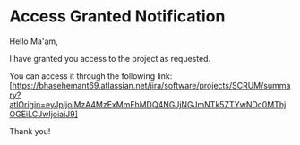 # Access Granted Notification

Hello Ma'am,

I have granted you access to the project as requested.

You can access it through the following link:  
[https://bhasehemant69.atlassian.net/jira/software/projects/SCRUM/summary?atlOrigin=eyJpIjoiMzA4MzExMmFhMDQ4NGJjNGJmNTk5ZTYwNDc0MThjOGEiLCJwIjoiaiJ9]

Thank you!  

